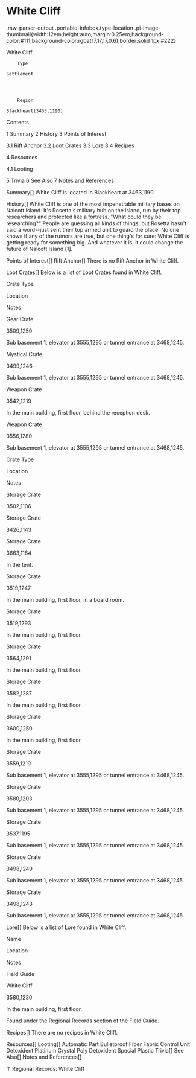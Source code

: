 # White Cliff

.mw-parser-output .portable-infobox.type-location .pi-image-thumbnail{width:12em;height:auto;margin:0.25em;background-color:#111;background-color:rgba(17,17,17,0.6);border:solid 1px #222}

White Cliff

	

	
		Type
	
	Settlement



	
		Region
	
	Blackheart(3463,1190)




Contents

1 Summary
2 History
3 Points of Interest

3.1 Rift Anchor
3.2 Loot Crates
3.3 Lore
3.4 Recipes


4 Resources

4.1 Looting


5 Trivia
6 See Also
7 Notes and References



Summary[]
White Cliff is located in Blackheart at 3463,1190.

History[]
White Cliff is one of the most impenetrable military bases on Nalcott Island. It's Rosetta's military hub on the island, run by their top researchers and protected like a fortress.
"What could they be researching?" People are guessing all kinds of things, but Rosetta hasn't said a word--just sent their top armed unit to guard the place. No one knows if any of the rumors are true, but one thing's for sure: White Cliff is getting ready for something big. And whatever it is, it could change the future of Nalcott Island &#91;1&#93;.

Points of Interest[]
Rift Anchor[]
There is no Rift Anchor in White Cliff.

Loot Crates[]
Below is a list of Loot Crates found in White Cliff.



Crate Type

Location

Notes


Gear Crate

3509,1250

Sub basement 1, elevator at 3555,1295 or tunnel entrance at 3468,1245.


Mystical Crate

3499,1246

Sub basement 1, elevator at 3555,1295 or tunnel entrance at 3468,1245.


Weapon Crate

3542,1219

In the main building, first floor, behind the reception desk.


Weapon Crate

3556,1280

Sub basement 1, elevator at 3555,1295 or tunnel entrance at 3468,1245.






Crate Type

Location

Notes


Storage Crate

3502,1106




Storage Crate

3426,1143




Storage Crate

3663,1164

In the tent.


Storage Crate

3519,1247

In the main building, first floor, in a board room.


Storage Crate

3519,1293

In the main building, first floor.


Storage Crate

3564,1291

In the main building, first floor.


Storage Crate

3582,1287

In the main building, first floor.


Storage Crate

3600,1250

In the main building, first floor.


Storage Crate

3559,1219

Sub basement 1, elevator at 3555,1295 or tunnel entrance at 3468,1245.


Storage Crate

3580,1203

Sub basement 1, elevator at 3555,1295 or tunnel entrance at 3468,1245.


Storage Crate

3537,1195

Sub basement 1, elevator at 3555,1295 or tunnel entrance at 3468,1245.


Storage Crate

3498,1249

Sub basement 1, elevator at 3555,1295 or tunnel entrance at 3468,1245.


Storage Crate

3498,1243

Sub basement 1, elevator at 3555,1295 or tunnel entrance at 3468,1245.


Lore[]
Below is a list of Lore found in White Cliff.



Name

Location

Notes

Field Guide


White Cliff

3580,1230

In the main building, first floor.

Found under the Regional Records section of the Field Guide.


Recipes[]
There are no recipes in White Cliff.

Resources[]
Looting[]
Automatic Part
Bulletproof Fiber Fabric
Control Unit
Detoxident
Platinum Crystal
Poly Detoxident
Special Plastic
Trivia[]
See Also[]
Notes and References[]

↑ Regional Records: White Cliff
